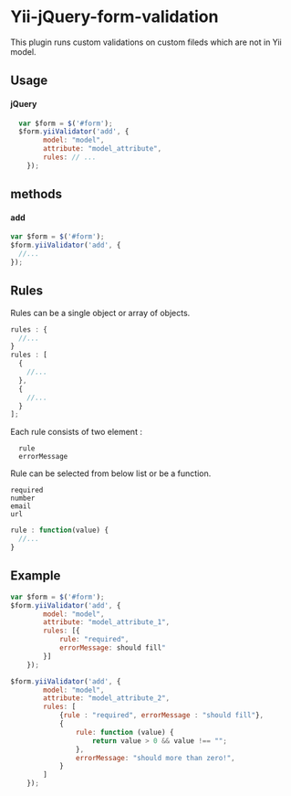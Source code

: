 # Yii-jQuery-form-validation
This plugin runs custom validations on custom fileds which are not in Yii model.

<h2>Usage</h2>
<h4>jQuery</h4>

```javascript
  var $form = $('#form');
  $form.yiiValidator('add', {
        model: "model",
        attribute: "model_attribute",
        rules: // ...
    });
```

<h2>methods</h2>
<h4>add</h4>

```javascript
var $form = $('#form');
$form.yiiValidator('add', {
  //...
});
```

<h2>Rules</h2>
Rules can be a single object or array of objects.

```javascript
rules : {
  //...
}
rules : [
  {
    //...
  },
  {
    //...
  }
];
```

Each rule consists of two element :
```
  rule
  errorMessage
```

Rule can be selected from below list or be a function.
```
required
number
email
url
```

```javascript
rule : function(value) {
  //...
}
```

<h2>Example</h2>

```javascript
var $form = $('#form');
$form.yiiValidator('add', {
        model: "model",
        attribute: "model_attribute_1",
        rules: [{
            rule: "required",
            errorMessage: should fill"
        }]
    });
```

```javascript
$form.yiiValidator('add', {
        model: "model",
        attribute: "model_attribute_2",
        rules: [
            {rule : "required", errorMessage : "should fill"},
            {
                rule: function (value) {
                    return value > 0 && value !== "";
                },
                errorMessage: "should more than zero!",
            }
        ]
    });
```
